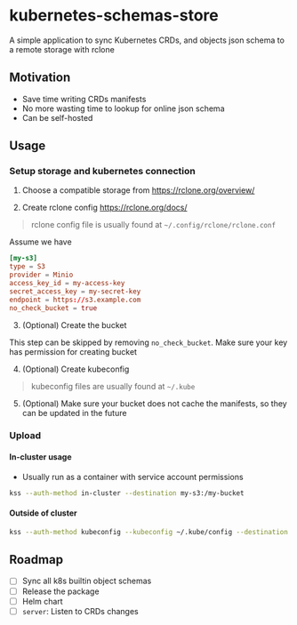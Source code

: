 # kubernetes-schemas-store

A simple application to sync Kubernetes CRDs, and objects json schema to a remote storage with rclone

## Motivation

- Save time writing CRDs manifests
- No more wasting time to lookup for online json schema
- Can be self-hosted

## Usage

### Setup storage and kubernetes connection

1. Choose a compatible storage from https://rclone.org/overview/

2. Create rclone config https://rclone.org/docs/

> rclone config file is usually found at `~/.config/rclone/rclone.conf`

Assume we have

```conf
[my-s3]
type = S3
provider = Minio
access_key_id = my-access-key
secret_access_key = my-secret-key
endpoint = https://s3.example.com
no_check_bucket = true
```

3. (Optional) Create the bucket

This step can be skipped by removing `no_check_bucket`. Make sure your key has permission for creating bucket

4. (Optional) Create kubeconfig

> kubeconfig files are usually found at `~/.kube`

5. (Optional) Make sure your bucket does not cache the manifests, so they can be updated in the future

### Upload

#### In-cluster usage

- Usually run as a container with service account permissions

```bash
kss --auth-method in-cluster --destination my-s3:/my-bucket
```

#### Outside of cluster

```bash
kss --auth-method kubeconfig --kubeconfig ~/.kube/config --destination my-s3:/my-bucket
```

## Roadmap

- [ ] Sync all k8s builtin object schemas
- [ ] Release the package
- [ ] Helm chart
- [ ] `server`: Listen to CRDs changes
